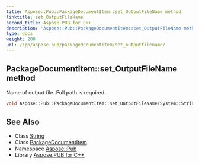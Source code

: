 ```yaml
---
title: Aspose::Pub::PackageDocumentItem::set_OutputFileName method
linktitle: set_OutputFileName
second_title: Aspose.PUB for C++
description: 'Aspose::Pub::PackageDocumentItem::set_OutputFileName method. Name of output file. Full path is required in C++.'
type: docs
weight: 200
url: /cpp/aspose.pub/packagedocumentitem/set_outputfilename/
---
```

## PackageDocumentItem::set_OutputFileName method


Name of output file. Full path is required.

```cpp
void Aspose::Pub::PackageDocumentItem::set_OutputFileName(System::String value)
```

## See Also

* Class [String](../../../system/string/)
* Class [PackageDocumentItem](../)
* Namespace [Aspose::Pub](../../)
* Library [Aspose.PUB for C++](../../../)
